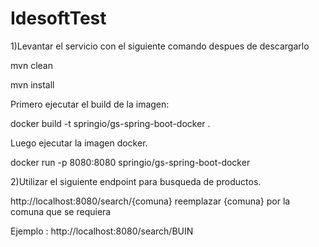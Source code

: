# IdesoftTest

1)Levantar el servicio con el siguiente comando despues de descargarlo

mvn clean

mvn install




Primero ejecutar el build de la imagen:

docker build -t springio/gs-spring-boot-docker .

Luego ejecutar la imagen docker.

docker run -p 8080:8080 springio/gs-spring-boot-docker




2)Utilizar el siguiente endpoint para busqueda de productos.

http://localhost:8080/search/{comuna} reemplazar {comuna} por la comuna que se requiera 

Ejemplo : http://localhost:8080/search/BUIN
